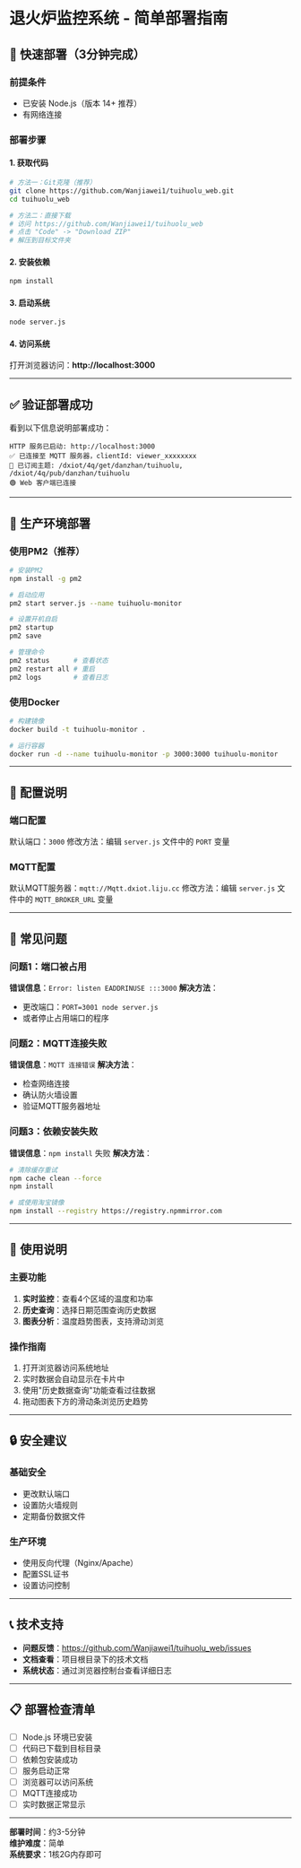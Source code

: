 # 退火炉监控系统 - 简单部署指南

## 🚀 快速部署（3分钟完成）

### 前提条件
- 已安装 Node.js（版本 14+ 推荐）
- 有网络连接

### 部署步骤

#### 1. 获取代码
```bash
# 方法一：Git克隆（推荐）
git clone https://github.com/Wanjiawei1/tuihuolu_web.git
cd tuihuolu_web

# 方法二：直接下载
# 访问 https://github.com/Wanjiawei1/tuihuolu_web
# 点击 "Code" -> "Download ZIP"
# 解压到目标文件夹
```

#### 2. 安装依赖
```bash
npm install
```

#### 3. 启动系统
```bash
node server.js
```

#### 4. 访问系统
打开浏览器访问：**http://localhost:3000**

---

## ✅ 验证部署成功

看到以下信息说明部署成功：
```
HTTP 服务已启动: http://localhost:3000
✅ 已连接至 MQTT 服务器，clientId: viewer_xxxxxxxx
📡 已订阅主题: /dxiot/4q/get/danzhan/tuihuolu, /dxiot/4q/pub/danzhan/tuihuolu
🟢 Web 客户端已连接
```

---

## 🔧 生产环境部署

### 使用PM2（推荐）
```bash
# 安装PM2
npm install -g pm2

# 启动应用
pm2 start server.js --name tuihuolu-monitor

# 设置开机自启
pm2 startup
pm2 save

# 管理命令
pm2 status      # 查看状态
pm2 restart all # 重启
pm2 logs        # 查看日志
```

### 使用Docker
```bash
# 构建镜像
docker build -t tuihuolu-monitor .

# 运行容器
docker run -d --name tuihuolu-monitor -p 3000:3000 tuihuolu-monitor
```

---

## 📝 配置说明

### 端口配置
默认端口：`3000`
修改方法：编辑 `server.js` 文件中的 `PORT` 变量

### MQTT配置
默认MQTT服务器：`mqtt://Mqtt.dxiot.liju.cc`
修改方法：编辑 `server.js` 文件中的 `MQTT_BROKER_URL` 变量

---

## 🚨 常见问题

### 问题1：端口被占用
**错误信息**：`Error: listen EADDRINUSE :::3000`
**解决方法**：
- 更改端口：`PORT=3001 node server.js`
- 或者停止占用端口的程序

### 问题2：MQTT连接失败
**错误信息**：`MQTT 连接错误`
**解决方法**：
- 检查网络连接
- 确认防火墙设置
- 验证MQTT服务器地址

### 问题3：依赖安装失败
**错误信息**：`npm install` 失败
**解决方法**：
```bash
# 清除缓存重试
npm cache clean --force
npm install

# 或使用淘宝镜像
npm install --registry https://registry.npmmirror.com
```

---

## 📱 使用说明

### 主要功能
1. **实时监控**：查看4个区域的温度和功率
2. **历史查询**：选择日期范围查询历史数据
3. **图表分析**：温度趋势图表，支持滑动浏览

### 操作指南
1. 打开浏览器访问系统地址
2. 实时数据会自动显示在卡片中
3. 使用"历史数据查询"功能查看过往数据
4. 拖动图表下方的滑动条浏览历史趋势

---

## 🔒 安全建议

### 基础安全
- 更改默认端口
- 设置防火墙规则
- 定期备份数据文件

### 生产环境
- 使用反向代理（Nginx/Apache）
- 配置SSL证书
- 设置访问控制

---

## 📞 技术支持

- **问题反馈**：https://github.com/Wanjiawei1/tuihuolu_web/issues
- **文档查看**：项目根目录下的技术文档
- **系统状态**：通过浏览器控制台查看详细日志

---

## 📋 部署检查清单

- [ ] Node.js 环境已安装
- [ ] 代码已下载到目标目录
- [ ] 依赖包安装成功
- [ ] 服务启动正常
- [ ] 浏览器可以访问系统
- [ ] MQTT连接成功
- [ ] 实时数据正常显示

---

**部署时间**：约3-5分钟  
**维护难度**：简单  
**系统要求**：1核2G内存即可
